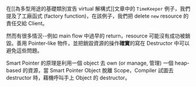 在[[為多型用途的基礎類別宣告 virtual 解構式]]文章中的 `TimeKeeper` 例子，我們提及了工廠函式 (factory function)，在該例子，我們把 delete `new` resource 的責任交給 Client。

然而有很多情況--例如 main flow 中過早的 return，resource 可能沒有成功被銷毀。善用 Pointer-like 物件，並把銷毀資源的操作**確實**的寫在 Destructor 中可以避免這些問題。

Smart Pointer 的原理是利用一個 object 去 own (or manage, 管理) 一個 heap-based 的資源，當 Smart Pointer Object 脫離 Scope，Compiler 試圖去 destructor 時，藉機呼叫手上 Object 的 destructor。